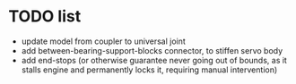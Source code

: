 # TODO list

* update model from coupler to universal joint
* add between-bearing-support-blocks connector, to stiffen servo body
* add end-stops (or otherwise guarantee never going out of bounds, as it stalls engine and permanently locks it, requiring manual intervention)
